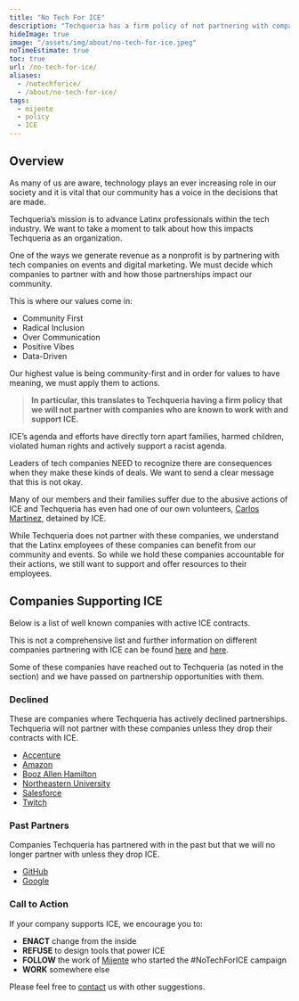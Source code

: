 ```yaml
---
title: "No Tech For ICE"
description: "Techqueria has a firm policy of not partnering with companies that have active contracts with ICE."
hideImage: true
image: "/assets/img/about/no-tech-for-ice.jpeg"
noTimeEstimate: true
toc: true
url: /no-tech-for-ice/
aliases:
  - /notechforice/
  - /about/no-tech-for-ice/
tags:
  - mijente
  - policy
  - ICE
---
```


## Overview

As many of us are aware, technology plays an ever increasing role in our society and it is vital that our community has a voice in the decisions that are made.

Techqueria’s mission is to advance Latinx professionals within the tech industry. We want to take a moment to talk about how this impacts Techqueria as an organization.

One of the ways we generate revenue as a nonprofit is by partnering with tech companies on events and digital marketing. We must decide which companies to partner with and how those partnerships impact our community.

This is where our values come in:

* Community First
* Radical Inclusion
* Over Communication
* Positive Vibes
* Data-Driven

Our highest value is being community-first and in order for values to have meaning, we must apply them to actions.

> **In particular, this translates to Techqueria having a firm policy that we will not partner with companies who are known to work with and support ICE.**

ICE’s agenda and efforts have directly torn apart families, harmed children, violated human rights and actively support a racist agenda.

Leaders of tech companies NEED to recognize there are consequences when they make these kinds of deals. We want to send a clear message that this is not okay.

Many of our members and their families suffer due to the abusive actions of ICE and Techqueria has even had one of our own volunteers, [Carlos Martinez](https://tucson.com/news/local/tucsonan-among-first-to-receive-daca-protection-now-detained-after/article_a02ac0a4-5f4e-55aa-b097-be94921784bb.html), detained by ICE.

While Techqueria does not partner with these companies, we understand that the Latinx employees of these companies can benefit from our community and events. So while we hold these companies accountable for their actions, we still want to support and offer resources to their employees.

## Companies Supporting ICE

Below is a list of well known companies with active ICE contracts.

This is not a comprehensive list and further information on different companies partnering with ICE can be found [here](https://companies-that-work-with-ice.com/) and [here](https://www.vox.com/recode/2019/7/30/20728147/tech-company-ice-contracts-foia-microsoft-palantir-concur-dell).

Some of these companies have reached out to Techqueria (as noted in the section) and we have passed on partnership opportunities with them.

### Declined

These are companies where Techqueria has actively declined partnerships. Techqueria will not partner with these companies unless they drop their contracts with ICE.

- [Accenture](https://gizmodo.com/accenture-employees-demand-their-company-break-ties-wit-1830474961)
- [Amazon](https://www.technologyreview.com/s/612335/amazon-is-the-invisible-backbone-behind-ices-immigration-crackdown/)
- [Booz Allen Hamilton](https://www.vice.com/en_us/article/a358x4/booz-allen-hamilton-is-making-millions-working-with-ice)
- [Northeastern University](https://www.bostonglobe.com/metro/2018/07/05/northeastern-university-comes-under-fire-for-receiving-millions-from-ice-through-research-contract/wxaLAr1QmpYeocqNOY29fI/story.html)
- [Salesforce](https://eastbaymajority.com/marc-benioff-salesforce-ice-homeland-security/)
- [Twitch](https://en.wikipedia.org/wiki/Twitch_(service)#Amazon_subsidiary_(2014%E2%80%93present))

### Past Partners

Companies Techqueria has partnered with in the past but that we will no longer partner with unless they drop ICE.

- [GitHub](https://techcrunch.com/2019/11/13/github-faces-more-resignations-in-light-of-ice-contract/)
- [Google](https://www.usatoday.com/story/tech/2019/08/15/google-ice-protest-employees-push-avoid-work-border-groups/2026760001/)


### Call to Action

If your company supports ICE, we encourage you to:

- **ENACT** change from the inside
- **REFUSE** to design tools that power ICE
- **FOLLOW** the work of [Mijente](https://mijente.net/) who started the #NoTechForICE campaign
- **WORK** somewhere else

Please feel free to [contact](/contact/) us with other suggestions.

